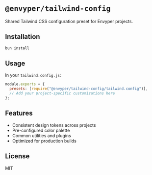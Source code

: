 # `@envyper/tailwind-config`

Shared Tailwind CSS configuration preset for Envyper projects.

## Installation

```bash
bun install
```

## Usage

In your `tailwind.config.js`:

```js
module.exports = {
  presets: [require("@envyper/tailwind-config/tailwind.config")],
  // Add your project-specific customizations here
};
```

## Features

- Consistent design tokens across projects
- Pre-configured color palette
- Common utilities and plugins
- Optimized for production builds

## License

MIT
